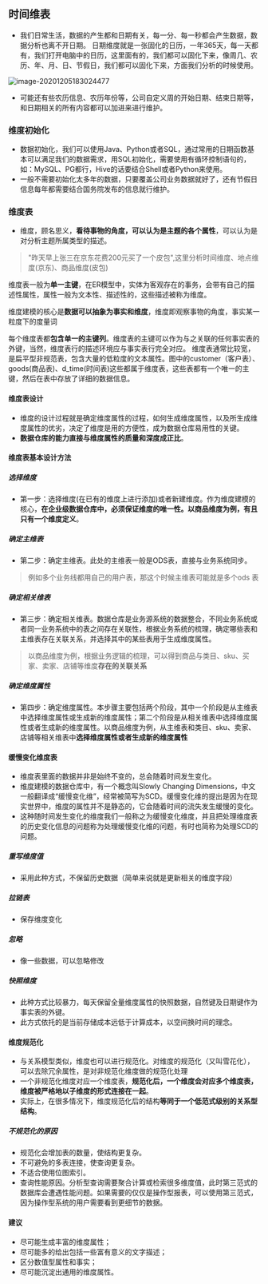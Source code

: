 ## 时间维表
- 我们日常生活，数据的产生都和日期有关，每一分、每一秒都会产生数据，数据分析也离不开日期。
日期维度就是一张固化的日历，一年365天，每一天都有，我们打开电脑中的日历，这里面有的，我们都可以固化下来，像周几、农历、年、月、日、节假日，我们都可以固化下来，方面我们分析的时候使用。

![image-20201205183024477](https://kingcall.oss-cn-hangzhou.aliyuncs.com/blog/img/2020/12/05/18:30:25-image-20201205183024477.png)
- 可能还有些农历信息、农历年份等，公司自定义周的开始日期、结束日期等，和日期相关的所有内容都可以加进来进行维护。

### 维度初始化
- 数据初始化，我们可以使用Java、Python或者SQL，通过常用的日期函数基本可以满足我们的数据需求，用SQL初始化，需要使用有循环控制语句的，如：MySQL、PG都行，Hive的话要结合Shell或者Python来使用。
- 一般不需要初始化太多年的数据，只要覆盖公司业务数据就好了，还有节假日信息每年都需要结合国务院发布的信息就行维护。





### 维度表

- 维度，顾名思义，**看待事物的角度，可以认为是主题的各个属性**，可以认为是对分析主题所属类型的描述。

> "昨天早上张三在京东花费200元买了一个皮包",这里分析时间维度、地点维度(京东)、商品维度(皮包)

维度表一般为**单一主键**，在ER模型中，实体为客观存在的事务，会带有自己的描述性属性，属性一般为文本性、描述性的，这些描述被称为维度。

维度建模的核心是**数据可以抽象为事实和维度**，维度即观察事物的角度，事实某一粒度下的度量词

每个维度表都**包含单一的主键列**。维度表的主键可以作为与之关联的任何事实表的外键，当然，维度表行的描述环境应与事实表行完全对应。 维度表通常比较宽，是扁平型非规范表，包含大量的低粒度的文本属性。图中的customer（客户表）、goods(商品表)、d_time(时间表)这些都属于维度表，这些表都有一个唯一的主键，然后在表中存放了详细的数据信息。

#### 维度表设计

- 维度的设计过程就是确定维度属性的过程，如何生成维度属性，以及所生成维度属性的优劣，决定了维度是用的方便性，成为数据仓库易用性的关键。
- **数据仓库的能力直接与维度属性的质量和深度成正比**。

#### 维度表基本设计方法

##### 选择维度

- 第一步：选择维度(在已有的维度上进行添加)或者新建维度。作为维度建模的核心，**在企业级数据仓库中，必须保证维度的唯一性。以商品维度为例，有且只有一个维度定义**。

##### 确定主维表

- 第二步：确定主维表。此处的主维表一般是ODS表，直接与业务系统同步。

> 例如多个业务线都用自己的用户表，那这个时候主维表可能就是多个ods 表 

##### 确定相关维表

- 第三步：确定相关维表。数据仓库是业务源系统的数据整合，不同业务系统或者同一业务系统中的表之间存在关联性，根据业务系统的梳理，确定哪些表和主维表存在关联关系，并选择其中的某些表用于生成维度属性。

> 以商品维度为例，根据业务逻辑的梳理，可以得到商品与类目、sku、买家、卖家、店铺等维度**存在的关联关系**

##### 确定维度属性

- 第四步：确定维度属性。本步骤主要包括两个阶段，其中一个阶段是从主维表中选择维度属性或生成新的维度属性；第二个阶段是从相关维表中选择维度属性或者生成新的维度属性。以商品维度为例，从主维表和类目、sku、卖家、店铺等相关维表中**选择维度属性或者生成新的维度属性**

#### 缓慢变化维度表

- 维度表里面的数据并非是始终不变的，总会随着时间发生变化。
- 维度建模的数据仓库中，有一个概念叫Slowly Changing Dimensions，中文一般翻译成“缓慢变化维”，经常被简写为SCD。缓慢变化维的提出是因为在现实世界中，维度的属性并不是静态的，它会随着时间的流失发生缓慢的变化。
- 这种随时间发生变化的维度我们一般称之为缓慢变化维度，并且把处理维度表的历史变化信息的问题称为处理缓慢变化维的问题，有时也简称为处理SCD的问题。

##### 重写维度值

- 采用此种方式，不保留历史数据（简单来说就是更新相关的维度字段）

##### 拉链表

- 保存维度变化

##### 忽略

- 像一些数据，可以忽略修改

##### 快照维度

- 此种方式比较暴力，每天保留全量维度属性的快照数据，自然键及日期键作为事实表的外键。
- 此方式依托的是当前存储成本远低于计算成本，以空间换时间的理念。

#### 维度规范化

- 与关系模型类似，维度也可以进行规范化。对维度的规范化（又叫雪花化），可以去除冗余属性，是对非规范化维度做的规范化处理
- 一个非规范化维度对应一个维度表，**规范化后，一个维度会对应多个维度表，维度被严格地以子维度的形式连接在一起**。
- 实际上，在很多情况下，维度规范化后的结构**等同于一个低范式级别的关系型结构**。

##### 不规范化的原因

- 规范化会增加表的数量，使结构更复杂。
- 不可避免的多表连接，使查询更复杂。
- 不适合使用位图索引。
- 查询性能原因。分析型查询需要聚合计算或检索很多维度值，此时第三范式的数据库会遭遇性能问题。如果需要的仅仅是操作型报表，可以使用第三范式，因为操作型系统的用户需要看到更细节的数据。

#### 建议

- 尽可能生成丰富的维度属性；
- 尽可能多的给出包括一些富有意义的文字描述；
- 区分数值型属性和事实；
- 尽可能沉淀出通用的维度属性。